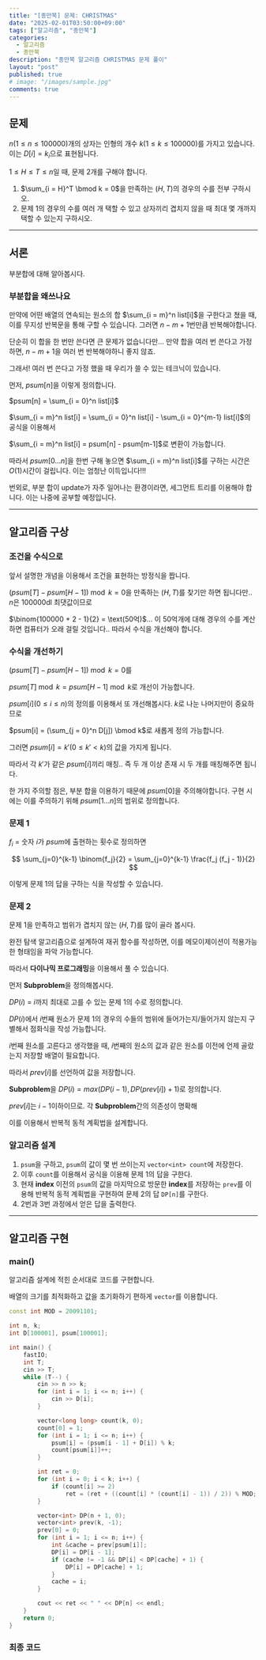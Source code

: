 ```yaml
---
title: "[종만북] 문제: CHRISTMAS"
date: "2025-02-01T03:50:00+09:00"
tags: ["알고리즘", "종만북"]
categories:
  - 알고리즘
  - 종만북
description: "종만북 알고리즘 CHRISTMAS 문제 풀이"
layout: "post"
published: true
# image: "/images/sample.jpg"
comments: true
---
```


## 문제
$n(1 \leq n \leq 100000)$개의 상자는 인형의 개수 $k(1 \leq k \leq 100000)$를 가지고 있습니다. 이는 $D[i] = k_i$으로 표현됩니다.

$1 \leq H \leq T \leq n$일 때, 문제 2개를 구해야 합니다.

1. $\sum_{i = H}^T \bmod k = 0$을 만족하는 $(H, T)$의 경우의 수를 전부 구하시오.
2. 문제 1의 경우의 수를 여러 개 택할 수 있고 상자끼리 겹치지 않을 때 최대 몇 개까지 택할 수 있는지 구하시오.

<!-- [문제 링크](https://algospot.com/judge/problem/read/CHRISTMAS) -->

* * *

## 서론
부분합에 대해 알아봅시다.

### 부분합을 왜쓰나요
만약에 어떤 배열의 연속되는 원소의 합 $\sum_{i = m}^n list[i]$을 구한다고 쳤을 때, 이를 무지성 반복문을 통해 구할 수 있습니다. 그러면 $n - m + 1$번만큼 반복해야합니다.

단순히 이 합을 한 번만 쓴다면 큰 문제가 없습니다만... 만약 합을 여러 번 쓴다고 가정하면, $n - m + 1$을 여러 번 반복해야하니 좋지 않죠.

그래서! 여러 번 쓴다고 가정 했을 때 우리가 쓸 수 있는 테크닉이 있습니다.

먼저, $psum[n]$을 이렇게 정의합니다.

$psum[n] = \sum_{i = 0}^n list[i]$

$\sum_{i = m}^n list[i] = \sum_{i = 0}^n list[i] - \sum_{i = 0}^{m-1} list[i]$의 공식을 이용해서

$\sum_{i = m}^n list[i] = psum[n] - psum[m-1]$로 변환이 가능합니다.

따라서 $psum[0...n]$을 한번 구해 놓으면 $\sum_{i = m}^n list[i]$를 구하는 시간은 $O(1)$시간이 걸립니다. 이는 엄청난 이득입니다!!!

번외로, 부분 합이 update가 자주 일어나는 환경이라면, 세그먼트 트리를 이용해야 합니다. 이는 나중에 공부할 예정입니다.

* * *

## 알고리즘 구상
### 조건을 수식으로
앞서 설명한 개념을 이용해서 조건을 표현하는 방정식을 짭니다.

$(psum[T] - psum[H-1]) \bmod k = 0$을 만족하는 $(H,T)$를 찾기만 하면 됩니다만.. $n$은 100000dl 최댓값이므로

$\binom{100000 + 2 - 1}{2} = \text(50억)$... 이 50억개에 대해 경우의 수를 계산하면 컴퓨터가 오래 걸릴 것입니다.. 따라서 수식을 개선해야 합니다.

### 수식을 개선하기
$(psum[T] - psum[H-1]) \bmod k = 0$를 

$psum[T] \bmod k = psum[H-1] \bmod k$로 개선이 가능합니다.

$psum[i](0 \leq i \leq n)$의 정의를 이용해서 또 개선해봅시다. $k$로 나눈 나머지만이 중요하므로

$psum[i] = (\sum_{j = 0}^n D[j]) \bmod k$로 새롭게 정의 가능합니다.

그러면 $psum[i] = k'(0 \leq k' < k)$의 값을 가지게 됩니다.

따라서 각 $k'$가 같은 $psum[i]$끼리 매칭.. 즉 두 개 이상 존재 시 두 개를 매칭해주면 됩니다.

한 가지 주의할 점은, 부분 합을 이용하기 때문에 $psum[0]$을 주의해야합니다. 구현 시에는 이를 주의하기 위해 $psum[1...n]$의 범위로 정의합니다.

### 문제 1
$f_i$ = 숫자 $i$가 $psum$에 출현하는 횟수로 정의하면

$$
\sum_{j=0}^{k-1} \binom{f_j}{2} = \sum_{j=0}^{k-1} \frac{f_j (f_j - 1)}{2}
$$

이렇게 문제 1의 답을 구하는 식을 작성할 수 있습니다.

### 문제 2
문제 1을 만족하고 범위가 겹치지 않는 $(H,T)$를 많이 골라 봅시다.

완전 탐색 알고리즘으로 설계하여 재귀 함수를 작성하면, 이를 메모이제이션이 적용가능한 형태임을 파악 가능합니다.

따라서 **다이나믹 프로그래밍**을 이용해서 풀 수 있습니다. 

먼저 **Subproblem**을 정의해봅시다. 

$DP(i)$ = $i$까지 최대로 고를 수 있는 문제 1의 수로 정의합니다.

$DP(i)$에서 $i$번째 원소가 문제 1의 경우의 수들의 범위에 들어가는지/들어가지 않는지 구별해서 점화식을 작성 가능합니다.

$i$번째 원소를 고른다고 생각했을 때, $i$번째의 원소의 값과 같은 원소를 이전에 언제 골랐는지 저장할 배열이 필요합니다.

따라서 $prev[i]$를 선언하여 값을 저장합니다.

**Subproblem**을 $DP(i) = max(DP(i-1), DP(prev[i]) + 1)$로 정의합니다.

$prev[i]$는 $i-1$이하이므로. 각 **Subproblem**간의 의존성이 명확해

이를 이용해서 반복적 동적 계획법을 설계합니다.

### 알고리즘 설계
1. `psum`을 구하고, `psum`의 값이 몇 번 쓰이는지 `vector<int> count`에 저장한다.
2. 이후 `count`를 이용해서 공식을 이용해 문제 1의 답을 구한다.
3. 현재 **index** 이전의 `psum`의 값을 마지막으로 방문한 **index**를 저장하는 `prev`를 이용해 반복적 동적 계획법을 구현하여 문제 2의 답 `DP[n]`를 구한다.
4. 2번과 3번 과정에서 얻은 답을 출력한다.

* * *

## 알고리즘 구현
### main()
알고리즘 설계에 적힌 순서대로 코드를 구현합니다.

배열의 크기를 최적화하고 값을 초기화하기 편하게 `vector`를 이용합니다.

```c++
const int MOD = 20091101;

int n, k;
int D[100001], psum[100001];

int main() {
    fastIO;
    int T;
    cin >> T;
    while (T--) {
        cin >> n >> k;
        for (int i = 1; i <= n; i++) {
            cin >> D[i];
        }

        vector<long long> count(k, 0);
        count[0] = 1;
        for (int i = 1; i <= n; i++) {
            psum[i] = (psum[i - 1] + D[i]) % k;
            count[psum[i]]++;
        }

        int ret = 0;
        for (int i = 0; i < k; i++) {
            if (count[i] >= 2)
                ret = (ret + ((count[i] * (count[i] - 1)) / 2)) % MOD;
        }

        vector<int> DP(n + 1, 0);
        vector<int> prev(k, -1);
        prev[0] = 0;
        for (int i = 1; i <= n; i++) {
            int &cache = prev[psum[i]];
            DP[i] = DP[i - 1];
            if (cache != -1 && DP[i] < DP[cache] + 1) {
                DP[i] = DP[cache] + 1;
            }
            cache = i;
        }

        cout << ret << " " << DP[n] << endl;
    }
    return 0;
}
```

### 최종 코드
<!-- [여기](https://github.com/sossos5989/algospot/blob/main/christmas.cc)에서 확인하세요! -->
